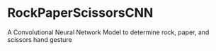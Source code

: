 # RockPaperScissorsCNN
A Convolutional Neural Network Model to determine rock, paper, and scissors hand gesture
